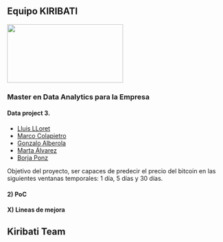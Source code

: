 ## Equipo KIRIBATI 

<img align="center" width="270" height="136" src="http://www.gepacv.org/wp-content/uploads/2017/01/EDEM-Logo--540x272.png">

### Master en Data Analytics para la Empresa

#### Data project 3.

* [Lluis LLoret](https://github.com/luisllll)
* [Marco Colapietro](https://github.com/Marcolapietro)
* [Gonzalo  Alberola](https://github.com/GonzaloAP97)
* [Marta Álvarez](https://github.com/maalal)
* [Borja Ponz](https://github.com/fbponz)

Objetivo del proyecto, ser capaces de predecir el precio del bitcoin en las siguientes ventanas temporales: 1 día, 5 días y 30 días.


#### 2) PoC


#### X) Lineas de mejora

## Kiribati Team
